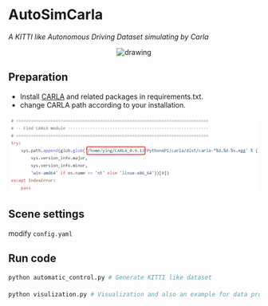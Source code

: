 # AutoSimCarla

*A KITTI like Autonomous Driving Dataset simulating by Carla*

<p align='center'>
    <img src="/examples/example.gif" alt="drawing" width="800"/>
</p>

## Preparation

- Install [CARLA](https://carla.readthedocs.io/en/latest/start_quickstart/#carla-installation) and related packages in requirements.txt.
- change CARLA path according to your installation.

![](examples/carla_path.png)



## Scene settings

modify `config.yaml`



## Run code

```bash
python automatic_control.py # Generate KITTI like dataset

python visulization.py # Visualization and also an example for data processing
```

<!-- ## References

[Lidar data with motion distortion](http://asrl.utias.utoronto.ca/datasets/mdlidar/index.html) -->
